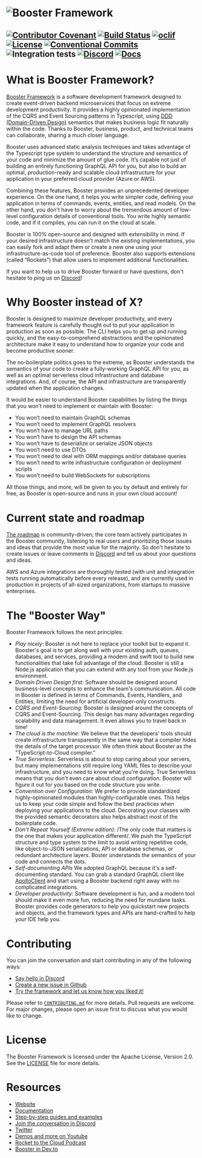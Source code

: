 # ![Booster Framework](https://user-images.githubusercontent.com/175096/217907175-b81b3937-d773-45fd-85ca-716f9813432d.png)

[![Contributor Covenant](https://img.shields.io/badge/Contributor%20Covenant-2.0-4baaaa.svg)](CODE_OF_CONDUCT.md)
[![Build Status](https://img.shields.io/endpoint.svg?url=https%3A%2F%2Factions-badge.atrox.dev%2Fboostercloud%2Fbooster%2Fbadge%3Fref%3Dmain&style=flat)](https://actions-badge.atrox.dev/boostercloud/booster/goto?ref=main)
[![oclif](https://img.shields.io/badge/cli-oclif-brightgreen.svg)](https://oclif.io)
[![License](https://img.shields.io/npm/l/@boostercloud/cli)](https://github.com/boostercloud/booster/blob/main/package.json)
[![Conventional Commits](https://img.shields.io/badge/Conventional%20Commits-1.0.0-yellow.svg)](https://conventionalcommits.org)
![Integration tests](https://github.com/boostercloud/booster/actions/workflows/integration-tests.yml/badge.svg)
[![Discord](https://img.shields.io/discord/763753198388510780.svg?label=&logo=discord&logoColor=ffffff&color=7389D8&labelColor=6A7EC2)](https://discord.gg/bDY8MKx)
[![Docs](https://img.shields.io/badge/Docs-Booster-blue)](https://docs.boosterframework.com)
---

# What is Booster Framework?

[Booster Framework](https://boosterframework.com) is a software development framework designed to create event-driven backend microservices that focus on extreme development productivity. It provides a highly opinionated implementation of the CQRS and Event Sourcing patterns in Typescript, using [DDD (Domain-Driven Design)](https://en.wikipedia.org/wiki/Domain-driven_design) semantics that makes business logic fit naturally within the code. Thanks to Booster, business, product, and technical teams can collaborate, sharing a much closer language.

Booster uses advanced static analysis techniques and takes advantage of the Typescript type system to understand the structure and semantics of your code and minimize the amount of glue code. It’s capable not just of building an entirely functioning GraphQL API for you, but also to build an optimal, production-ready and scalable cloud infrastructure for your application in your preferred cloud provider (Azure or AWS).

Combining these features, Booster provides an unprecedented developer experience. On the one hand, it helps you write simpler code, defining your application in terms of commands, events, entities, and read models. On the other hand, you don't have to worry about the tremendous amount of low-level configuration details of conventional tools. You write highly semantic code, and if it compiles, you can run it on the cloud at scale.

Booster is 100% open-source and designed with extensibility in mind. If your desired infrastructure doesn't match the existing implementations, you can easily fork and adapt them or create a new one using your infrastructure-as-code tool of preference. Booster also supports extensions (called “Rockets”) that allow users to implement additional functionalities.

If you want to help us to drive Booster forward or have questions, don't hesitate to ping us on [Discord](https://discord.gg/bDY8MKx)!

# Why Booster instead of X?

Booster is designed to maximize developer productivity, and every framework feature is carefully thought out to put your application in production as soon as possible. The CLI helps you to get up and running quickly, and the easy-to-comprehend abstractions and the opinionated architecture make it easy to understand how to organize your code and become productive sooner.

The no-boilerplate politics goes to the extreme, as Booster understands the semantics of your code to create a fully-working GraphQL API for you, as well as an optimal serverless cloud infrastructure and database integrations. And, of course, the API and infrastructure are transparently updated when the application changes.

It would be easier to understand Booster capabilities by listing the things that you won’t need to implement or maintain with Booster:

* You won’t need to maintain GraphQL schemas
* You won’t need to implement GraphQL resolvers
* You won’t have to manage URL paths
* You won’t have to design the API schemas
* You won’t have to deserialize or serialize JSON objects
* You won’t need to use DTOs
* You won’t need to deal with ORM mappings and/or database queries
* You won’t need to write infrastructure configuration or deployment scripts
* You won’t need to build WebSockets for subscriptions

All those things, and more, will be given to you by default and entirely for free, as Booster is open-source and runs in your own cloud account!

# Current state and roadmap

[The roadmap](https://github.com/orgs/boostercloud/projects/2/views/2) is community-driven; the core team actively participates in the Booster community, listening to real users and prioritizing those issues and ideas that provide the most value for the majority. So don't hesitate to create issues or leave comments in [Discord](https://discord.gg/k7b4B8CDtT) and tell us about your questions and ideas.

AWS and Azure integrations are thoroughly tested (with unit and integration tests running automatically before every release), and are currently used in production in projects of all-sized organizations, from startups to massive enterprises.

# The "Booster Way"

Booster Framework follows the next principles:

* *Play nicely*: Booster is not here to replace your toolkit but to expand it. Booster's goal is to get along well with your existing auth, queues, databases, and services, providing a modern and swift tool to build new functionalities that take full advantage of the cloud. Booster is still a Node.js application that you can extend with any tool from your Node.js environment.
* *Domain Driven Design first:* Software should be designed around business-level concepts to enhance the team's communication. All code in Booster is defined in terms of Commands, Events, Handlers, and Entities, limiting the need for artificial developer-only constructs.
* *CQRS and Event-Sourcing:* Booster is designed around the concepts of CQRS and Event-Sourcing. This design has many advantages regarding scalability and data management. It even allows you to travel back in time!
* *The cloud is the machine:* We believe that the developers' tools should create infrastructure transparently in the same way that a compiler hides the details of the target processor. We often think about Booster as the "TypeScript-to-Cloud compiler."
* *True Serverless*: Serverless is about to stop caring about your servers, but many implementations still require long YAML files to describe your infrastructure, and you need to know what you're doing. True Serverless means that you don't even care about cloud configuration. Booster will figure it out for you based on the code structure you write.
* *Convention over Configuration:* We prefer to provide standardized highly-opinionated modules than highly-configurable ones. This helps us to keep your code simple and follow the best practices when deploying your applications to the cloud. Decorating your classes with the provided semantic decorators also helps abstract most of the boilerplate code.
* *Don't Repeat Yourself (Extreme edition):* /The only code that matters is the one that makes your application different/. We push the TypeScript structure and type system to the limit to avoid writing repetitive code, like object-to-JSON serializations, API or database schemas, or redundant architecture layers. Boster understands the semantics of your code and connects the dots.
* *Self-documenting APIs* We adopted GraphQL because it's a self-documenting standard. You can grab a standard GraphQL client like [ApolloClient](https://github.com/apollographql/apollo-client) and start using a Booster backend right away with no complicated integrations.
* *Developer productivity:* Software development is fun, and a modern tool should make it even more fun, reducing the need for mundane tasks. Booster provides code generators to help you quickstart new projects and objects, and the framework types and APIs are hand-crafted to help your IDE help you.

# Contributing

You can join the conversation and start contributing in any of the following ways:
* [Say hello in Discord](https://discord.gg/bDY8MKx)
* [Create a new issue in Github](https://github.com/boostercloud/booster/issues/new/choose)
* [Try the framework and let us know how you liked it!](https://docs.boosterframework.com/category/getting-started)

Please refer to [`CONTRIBUTING.md`](./CONTRIBUTING.md) for more details. Pull requests are welcome. For major changes, please
open an issue first to discuss what you would like to change.

# License

The Booster Framework is licensed under the Apache License, Version 2.0. See the [LICENSE](LICENSE) file for more details.

# Resources

* [Website](https://boosterframework.com)
* [Documentation](https://docs.boosterframework.com)
* [Step-by-step guides and examples](docs/examples)
* [Join the conversation in Discord](https://discord.gg/k7b4B8CDtT)
* [Twitter](https://twitter.com/boostthecloud)
* [Demos and more on Youtube](https://www.youtube.com/channel/UCpUTONI8OG19pr9A4cn35DA)
* [Rocket to the Cloud Podcast](https://www.youtube.com/channel/UCxUYk1SVyNRCGNV-9SYjEFQ)
* [Booster in Dev.to](https://dev.to/boostercloud)





